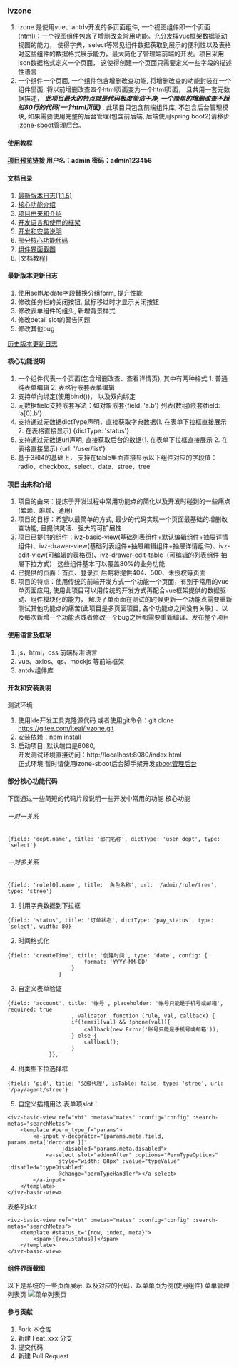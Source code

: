 ### ivzone
1. izone 是使用vue、antdv开发的多页面组件, 一个视图组件即一个页面(html)；一个视图组件包含了增删改查常用功能。充分发挥vue框架数据驱动视图的能力， 使得字典，select等常见组件数据获取到展示的便利性以及表格对这些组件的数据格式展示能力，最大简化了管理端前端的开发。项目采用json数据格式定义一个页面， 这使得创建一个页面只需要定义一些字段的描述性语言
2. 一个组件一个页面, 一个组件包含增删改查功能, 将增删改查的功能封装在一个组件里面, 将以前增删改查四个html页面变为一个html页面， 且共用一套元数据描述， **_此项目最大的特点就是代码极度简洁干净, 一个简单的增删改查不超过80行的代码(一个html页面)_** . 此项目只包含前端组件库, 不包含后台管理模块, 如果需要使用完整的后台管理(包含前后端, 后端使用spring boot2)请移步[izone-sboot管理后台](https://gitee.com/iteaj/izone-sboot)。
#### [使用教程](https://gitee.com/iteaj/ivzone/wikis/pages)
#### [项目预览链接](http://izone.iteaj.com/) 用户名：admin 密码：admin123456
#### 文档目录
1. [最新版本日志(1.1.5)](#最新版本更新日志)
2. [核心功能介绍](#核心功能说明)
3. [项目由来和介绍](#项目由来和介绍)
4. [开发语言和使用的框架](#使用语言及框架)
5. [开发和安装说明](#开发和安装说明)
6. [部分核心功能代码](#部分核心功能代码)
7. [组件界面截图](#组件界面截图)
8. [文档教程]
#### 最新版本更新日志
1. 使用selfUpdate字段替换分组form, 提升性能
2. 修改任务栏的关闭按钮, 鼠标移过时才显示关闭按钮
3. 修改表单组件的组头, 新增背景样式
4. 修改detail slot的警告问题
5. 修改其他bug

[历史版本更新日志](https://gitee.com/iteaj/ivzone/wikis/%E7%89%88%E6%9C%AC%E6%9B%B4%E6%96%B0%E6%97%A5%E5%BF%97?sort_id=2131566)
#### 核心功能说明
1. 一个组件代表一个页面(包含增删改查、查看详情页), 其中有两种格式 1. 普通纯表单编辑 2. 表格行嵌套表单编辑
2. 支持单向绑定(使用bind())， 以及双向绑定
2. 元数据field支持嵌套写法：如对象嵌套{field: 'a.b'} 列表(数组)嵌套{field: 'a[0].b'}
3. 支持通过元数据dictType声明，直接获取字典数据(1. 在表单下拉框直接展示 2. 在表格直接显示) {dictType: 'status'}
4. 支持通过元数据url声明, 直接获取后台的数据(1. 在表单下拉框直接展示 2. 在表格直接显示) {url: '/user/list'}
5. 基于3和4的基础上， 支持在table里面直接显示以下组件对应的字段值：radio、checkbox、select、date、stree、tree

#### 项目由来和介绍
1. 项目的由来：提炼于开发过程中常用功能点的简化以及开发时碰到的一些痛点(繁琐、麻烦、通用)
2. 项目的目标：希望以最简单的方式, 最少的代码实现一个页面最基础的增删改查功能, 且提供灵活、强大的可扩展性
3. 项目已提供的组件：ivz-basic-view(基础列表组件+默认编辑组件+抽屉详情组件)、ivz-drawer-view(基础列表组件+抽屉编辑组件+抽屉详情组件)、ivz-edit-view(可编辑的表格页)、ivz-drawer-edit-table（可编辑的列表组件 抽屉下拉方式） 这些组件基本可以覆盖80%的业务功能
4. 已提供的页面：首页、登录页 后期将提供404、500、未授权等页面
5. 项目的特点：使用传统的前端开发方式一个功能一个页面，有别于常用的vue单页面应用, 使用此项目可以用传统的开发方式再配合vue框架提供的数据驱动、组件模块化的能力， 解决了单页面在测试的时候更新一个功能点需要重新测试其他功能点的痛苦(此项目是多页面项目, 各个功能点之间没有关联) 、以及每次新增一个功能点或者修改一个bug之后都需要重新编译、发布整个项目

#### 使用语言及框架
1. js，html，css 前端标准语言
2. vue、axios、qs、mockjs 等前端框架
3. antdv组件库

#### 开发和安装说明
测试环境
1. 使用ide开发工具克隆源代码 或者使用git命令：git clone https://gitee.com/iteaj/ivzone.git
2. 安装依赖：npm install
3. 启动项目, 默认端口是8080, 
  <br> 开发测试环境直接访问：http://localhost:8080/index.html 
  <br> 正式环境 暂时请使用izone-sboot后台脚手架开发[sboot管理后台](https://gitee.com/iteaj/izone-sboot)

#### 部分核心功能代码
下面通过一些简短的代码片段说明一些开发中常用的功能
核心功能
###### 一对一关系
```
{field: 'dept.name', title: '部门名称', dictType: 'user_dept', type: 'select'}
```
###### 一对多关系
```
{field: 'role[0].name', title: '角色名称', url: '/admin/role/tree', type: 'stree'}
```

1. 引用字典数据到下拉框

```
{field: 'status', title: '订单状态', dictType: 'pay_status', type: 'select', width: 80}
```
2. 时间格式化

```
{field: 'createTime', title: '创建时间', type: 'date', config: {
                        format: 'YYYY-MM-DD'
                    }
                }
```
3. 自定义表单验证

```
{field: 'account', title: '帐号', placeholder: '帐号只能是手机号或邮箱', required: true
                    , validator: function (rule, val, callback) {
                    if(!email(val) && !phone(val)){
                        callback(new Error('账号只能是手机号或邮箱'));
                    } else {
                        callback();
                    }
             }},
```
4. 树类型下拉选择框

```
{field: 'pid', title: '父级代理', isTable: false, type: 'stree', url: '/pay/agent/stree'}
```
5. 自定义插槽用法
表单项slot：

```
<ivz-basic-view ref="vbt" :metas="mates" :config="config" :search-metas="searchMetas">
    <template #perm_type_f="params">
        <a-input v-decorator="[params.meta.field, params.meta['decorate']]"
                 :disabled="params.meta.disabled">
            <a-select slot="addonAfter" :options="PermTypeOptions"
                style="width: 88px" :value="typeValue" :disabled="typeDisabled"
                @change="permTypeHandler"></a-select>
        </a-input>
    </template>
</ivz-basic-view>
```
表格列slot
```
<ivz-basic-view ref="vbt" :metas="mates" :config="config" :search-metas="searchMetas">
    <template #status_t="{row, index, meta}">
        <span>{{row.status}}</span>
    </template>
</ivz-basic-view>
```


#### 组件界面截图
以下是系统的一些页面展示, 以及对应的代码，以菜单页为例(使用<ivz-basic-view>组件)
菜单管理列表页
![菜单列表页](https://images.gitee.com/uploads/images/2020/0515/183358_254d766a_1230742.png "{QB3L9QVP%6THQD[)WA}$ZM.png")

#### 参与贡献

1.  Fork 本仓库
2.  新建 Feat_xxx 分支
3.  提交代码
4.  新建 Pull Request